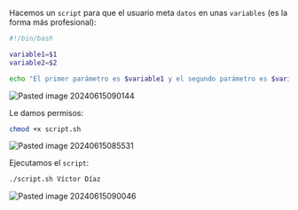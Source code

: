 Hacemos un ``script`` para que el usuario meta ``datos`` en unas ``variables`` (es la forma más profesional):

```Bash
#!/bin/bash

variable1=$1
variable2=$2

echo "El primer parámetro es $variable1 y el segundo parámetro es $variable2"
```

![Pasted image 20240615090144](https://github.com/user-attachments/assets/6f9a745d-b461-4be9-b671-4e19509d1458)

Le damos permisos:

```Bash
chmod +x script.sh
```

![Pasted image 20240615085531](https://github.com/user-attachments/assets/48cec972-fb2d-4740-a479-1de0aee7be11)

Ejecutamos el ``script``:

```Bash
./script.sh Víctor Díaz
```

![Pasted image 20240615090046](https://github.com/user-attachments/assets/cd988e55-8f2b-40e0-99d9-abf35bfceaeb)
